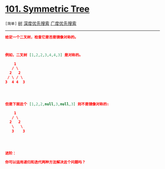 # [101. Symmetric Tree](https://leetcode-cn.com/problems/symmetric-tree/)

`[简单]` [树](https://leetcode-cn.com/tag/tree/)  [深度优先搜索](https://leetcode-cn.com/tag/depth-first-search/)  [广度优先搜索](https://leetcode-cn.com/tag/breadth-first-search/) 

---

```json
给定一个二叉树，检查它是否是镜像对称的。

 

例如，二叉树 [1,2,2,3,4,4,3] 是对称的。

    1
   / \
  2   2
 / \ / \
3  4 4  3


 

但是下面这个 [1,2,2,null,3,null,3] 则不是镜像对称的:

    1
   / \
  2   2
   \   \
   3    3


 

进阶：

你可以运用递归和迭代两种方法解决这个问题吗？

```
